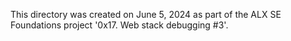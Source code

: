 This directory was created on June 5, 2024 as part of the ALX SE Foundations
project '0x17. Web stack debugging #3'.